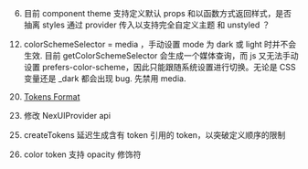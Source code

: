 <!-- 1. 使用 customConditions 替换掉 clean-package -->
<!-- 2. stylesFn 支持 aliases -->
<!-- 3. system 支持 深色模式 响应式 -->
<!-- 4. .test.ts 需使用 `"types": ["@testing-library/jest-dom/jest-globals", "node", "react"],` -->

<!-- 4. 提供 webpack 、vite 插件动态生成 sys-ts -->

<!-- 5. components 添加 sx api -->

6. 目前 component theme 支持定义默认 props 和以函数方式返回样式，是否抽离 styles 通过 provider 传入以支持完全自定义主题 和 unstyled ？

<!-- 7. tsx 运行报错 -->
<!-- 查看编译过程信息时，发现 packages/react 由于 customConditions: source, tsc 会通过源码引入 icons 中的 svg 文件，但又没有 svg 的声明，导致报错. 通过 exclude 也没能过滤掉 svg ？ -->

<!-- 8. 写一个脚本，为 html 添加相应的 colorSchemeSelector ，在 ssr 入口引入解决闪烁 -->

<!-- 9. build 输出 ts 保持目录结构 -->

<!-- 10. 单测时， const button = getByTestId('xxx'), 在触发 button 的事件后，无法正确获取 classes，参考 button.test.tsx - should support to change loading。猜测是因为 styled.button() 每次返回的是一个新的组件，在 react reconcile 阶段，由于 fiber.type 不同，之前的 styled.button() 卸载了，而 button 的引用是已卸载组件的 DOM. 因此获取不到 loading class.

重构 styled -->

<!-- 11. sx 的属性值映射到 token , 改为只支持 string 的属性值 -->

12. colorSchemeSelector = media ，手动设置 mode 为 dark 或 light 时并不会生效. 目前 getColorSchemeSelector 会生成一个媒体查询，而 js 又无法手动设置 prefers-color-scheme，因此只能跟随系统设置进行切换。无论是 CSS 变量还是 \_dark 都会出现 bug. 先禁用 media.

<!-- 13. 删除组件 red color -->

<!-- 14. 为组件添加 slotProps ?
    在开发过程中，发现一个 props 优先级问题，例如 Input Props 的 onChange 和 slotProps.input.onChange，当两个 props 同时传入时该如何处理 ？
    目前的方案是只执行 props.onChange，忽略 slotProps.input.onChange -->

<!-- 15. 修改 useStyles 和 useUtilityClasses 以适配 slotProps -->

<!-- 16. docs 使用 alias eslint 报错 -->

<!-- 17. docs 会报错水合失败

使用 webpack 代替 turbopack 就没有在出错了， why? -->

<!-- 18. icons 无法在服务器组件使用 -->

<!--
19. defineTheme 打包后类型不对
    defineTheme 运行时的类型和编译后的类型不同，有些疑惑。 -->

20. [Tokens Format](https://tr.designtokens.org/format/)

<!-- 21. CSSObject 每个属性应该支持 {[selector in keyof selectors]: string} -->

<!-- 22. 重命名语义化颜色 -->

23. 修改 NexUIProvider api

<!-- 24. 调整 react pkg 的 ts 模块声明 -->

25. createTokens 延迟生成含有 token 引用的 token，以突破定义顺序的限制

26. color token 支持 opacity 修饰符
